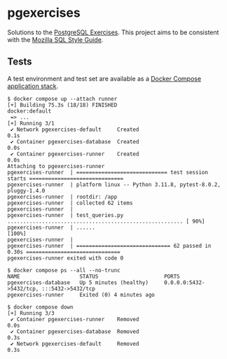 # pgexercises

Solutions to the [PostgreSQL Exercises](https://pgexercises.com/).
This project aims to be consistent with the
[Mozilla SQL Style Guide](https://docs.telemetry.mozilla.org/concepts/sql_style.html).

## Tests

A test environment and test set are available as a
[Docker Compose application stack](compose.yaml).

```console
$ docker compose up --attach runner
[+] Building 75.3s (18/18) FINISHED                                                    docker:default
 => ...
[+] Running 3/1
 ✔ Network pgexercises-default     Created                                                       0.1s
 ✔ Container pgexercises-database  Created                                                       0.0s
 ✔ Container pgexercises-runner    Created                                                       0.0s
Attaching to pgexercises-runner
pgexercises-runner  | ============================= test session starts ==============================
pgexercises-runner  | platform linux -- Python 3.11.8, pytest-8.0.2, pluggy-1.4.0
pgexercises-runner  | rootdir: /app
pgexercises-runner  | collected 62 items
pgexercises-runner  |
pgexercises-runner  | test_queries.py ........................................................ [ 90%]
pgexercises-runner  | ......                                                                   [100%]
pgexercises-runner  |
pgexercises-runner  | ============================== 62 passed in 0.30s ==============================
pgexercises-runner exited with code 0

$ docker compose ps --all --no-trunc
NAME                   STATUS                     PORTS
pgexercises-database   Up 5 minutes (healthy)     0.0.0.0:5432->5432/tcp, :::5432->5432/tcp
pgexercises-runner     Exited (0) 4 minutes ago

$ docker compose down
[+] Running 3/3
 ✔ Container pgexercises-runner    Removed                                                       0.0s
 ✔ Container pgexercises-database  Removed                                                       0.3s
 ✔ Network pgexercises-default     Removed                                                       0.3s
```

